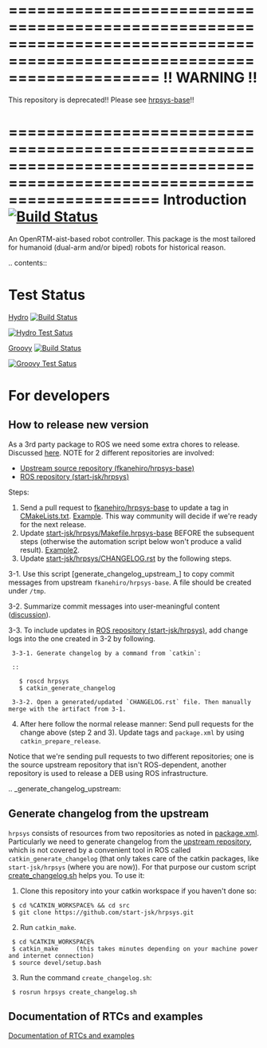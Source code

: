 ========================================================================================================================
!! WARNING !!
========================================================================================================================
This repository is deprecated!!
Please see [hrpsys-base](https://github.com/fkanehiro/hrpsys-base)!!

========================================================================================================================
Introduction  [![Build Status](https://travis-ci.org/start-jsk/hrpsys.png)](https://travis-ci.org/start-jsk/hrpsys)
========================================================================================================================

An OpenRTM-aist-based robot controller. This package is the most tailored for humanoid (dual-arm and/or biped) robots for historical reason.

.. contents::

Test Status
================
[Hydro](http://jenkins.ros.org/job/devel-hydro-hrpsys/) [![Build Status](http://jenkins.ros.org/job/devel-hydro-hrpsys/badge/icon)](http://jenkins.ros.org/job/devel-hydro-hrpsys/)

[![Hydro Test Satus](http://jenkins.ros.org/job/devel-hydro-hrpsys/test/trend)](http://jenkins.ros.org/job/devel-hydro-hrpsys/)

[Groovy](http://jenkins.ros.org/job/devel-groovy-hrpsys/) [![Build Status](http://jenkins.ros.org/job/devel-groovy-hrpsys/badge/icon)](http://jenkins.ros.org/job/devel-groovy-hrpsys/)

[![Groovy Test Satus](http://jenkins.ros.org/job/devel-groovy-hrpsys/test/trend)](http://jenkins.ros.org/job/devel-groovy-hrpsys/)

For developers
===============

How to release new version
---------------------------

As a 3rd party package to ROS we need some extra chores to release. Discussed [here](https://github.com/start-jsk/hrpsys/pull/99#issuecomment-49831482). NOTE for 2 different repositories are involved:

 * [Upstream source repository (fkanehiro/hrpsys-base)](https://github.com/fkanehiro/hrpsys-base/issues)
 * [ROS repository (start-jsk/hrpsys)](https://github.com/start-jsk/hrpsys/blob/master/CHANGELOG.rst)

Steps:

 1. Send a pull request to [fkanehiro/hrpsys-base](https://github.com/fkanehiro/hrpsys-base/issues) to update a tag in [CMakeLists.txt](https://github.com/fkanehiro/hrpsys-base/blob/master/CMakeLists.txt). [Example](https://github.com/fkanehiro/hrpsys-base/pull/231). This way community will decide if we're ready for the next release.
 2. Update [start-jsk/hrpsys/Makefile.hrpsys-base](https://github.com/start-jsk/hrpsys/blob/master/Makefile.hrpsys-base) BEFORE the subsequent steps (otherwise the automation script below won't produce a valid result). [Example2](https://github.com/start-jsk/hrpsys/pull/88/files).
 3. Update [start-jsk/hrpsys/CHANGELOG.rst](https://github.com/start-jsk/hrpsys/blob/master/CHANGELOG.rst) by the following steps.

  3-1. Use this script [generate_changelog_upstream_] to copy commit messages from upstream `fkanehiro/hrpsys-base`. A file should be created under `/tmp`.

  3-2. Summarize commit messages into user-meaningful content ([discussion](https://github.com/start-jsk/hrpsys/pull/99#issuecomment-49596002)). 

  3-3. To include updates in [ROS repository (start-jsk/hrpsys)](https://github.com/start-jsk/hrpsys/blob/master/CHANGELOG.rst), add change logs into the one created in 3-2 by following.

     3-3-1. Generate changelog by a command from `catkin`:

     ::

       $ roscd hrpsys
       $ catkin_generate_changelog

     3-3-2. Open a generated/updated `CHANGELOG.rst` file. Then manually merge with the artifact from 3-1.

 4. After here follow the normal release manner: Send pull requests for the change above (step 2 and 3). Update tags and `package.xml` by using `catkin_prepare_release`.

Notice that we're sending pull requests to two different repositories; one is the source upstream repository that isn't ROS-dependent, another repository is used to release a DEB using ROS infrastructure.

.. _generate_changelog_upstream:

Generate changelog from the upstream
-------------------------------------

`hrpsys` consists of resources from two repositories as noted in [package.xml](https://github.com/start-jsk/hrpsys/blob/master/package.xml). Particularly we need to generate changelog from the [upstream repository](https://github.com/fkanehiro/hrpsys-base), which is not covered by a convenient tool in ROS called `catkin_generate_changelog` (that only takes care of the catkin packages, like `start-jsk/hrpsys` (where you are now)). For that purpose our custom script [create_changelog.sh](https://github.com/start-jsk/hrpsys/blob/master/create_changelog.sh) helps you. To use it:

 1. Clone this repository into your catkin workspace if you haven't done so:

 ```
  $ cd %CATKIN_WORKSPACE% && cd src
  $ git clone https://github.com/start-jsk/hrpsys.git
 ```

 2. Run `catkin_make`.

 ```
  $ cd %CATKIN_WORKSPACE%
  $ catkin_make     (this takes minutes depending on your machine power and internet connection)
  $ source devel/setup.bash
 ```

 3. Run the command `create_changelog.sh`:

 ```
  $ rosrun hrpsys create_changelog.sh
 ```

Documentation of RTCs and examples
-------------------------------------
[Documentation of RTCs and examples](https://github.com/start-jsk/hrpsys/tree/master/samples)
